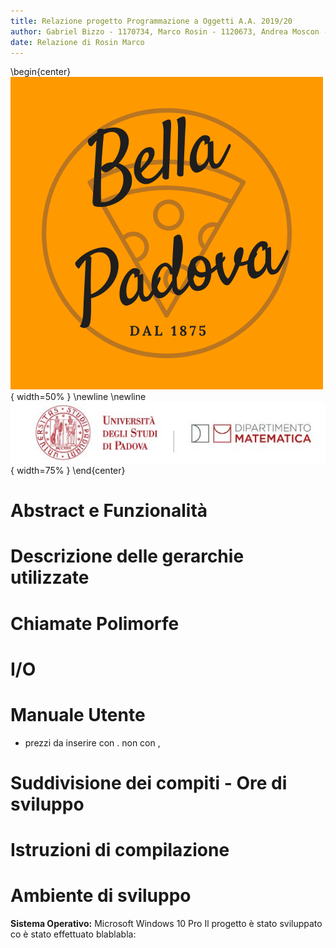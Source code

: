 ```yaml
---
title: Relazione progetto Programmazione a Oggetti A.A. 2019/20
author: Gabriel Bizzo - 1170734, Marco Rosin - 1120673, Andrea Moscon - 1121217
date: Relazione di Rosin Marco
---
```

\begin{center}
![bellaPadova](./logo.png){ width=50% }
 \newline \newline ![Università degli Studi di Padova | Dipartimento di Matematica](./uniPD_DM.jpg){ width=75% }
\end{center}

# Abstract e Funzionalità

# Descrizione delle gerarchie utilizzate

# Chiamate Polimorfe

# I/O

# Manuale Utente
- prezzi da inserire con . non con ,
# Suddivisione dei compiti - Ore di sviluppo 

# Istruzioni di compilazione

# Ambiente di sviluppo

**Sistema Operativo:** Microsoft Windows 10 Pro
Il progetto è stato sviluppato co è stato effettuato blablabla: